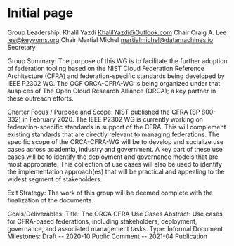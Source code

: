 # Initial page

Group Leadership:
      Khalil Yazdi		KhalilYazdi@Outlook.com		Chair
      Craig A. Lee	lee@keyvoms.org			Chair
      Martial Michel	martialmichel@datamachines.io	Secretary

Group Summary:
The purpose of this WG is to facilitate the further adoption of federation tooling based on the NIST Cloud Federation Reference Architecture (CFRA) and federation-specific standards being developed by IEEE P2302 WG.  The OGF ORCA-CFRA-WG is being organized under that auspices of The Open Cloud Research Alliance (ORCA); a key partner in these outreach efforts.

Charter Focus / Purpose and Scope:
NIST published the CFRA (SP 800-332) in February 2020.  The IEEE P2302 WG is currently working on federation-specific standards in support of the CFRA.  This will complement existing standards that are directly relevant to managing federations.  The specific scope of the ORCA-CFRA-WG will be to develop and socialize use cases across academia, industry and government.  A key part of these use cases will be to identify the deployment and governance models that are most appropriate.  This collection of use cases will also be used to identify the implementation approach(es) that will be practical and appealing to the widest segment of stakeholders.

Exit Strategy:
The work of this group will be deemed complete with the finalization of the documents.

Goals/Deliverables:
Title: The ORCA CFRA Use Cases
Abstract:  Use cases for CFRA-based federations, including stakeholders, deployment, governance, and associated management tasks.
Type: Informal Document
Milestones:
     Draft           		-- 2020-10
     Public Comment  	-- 2021-04
     Publication

